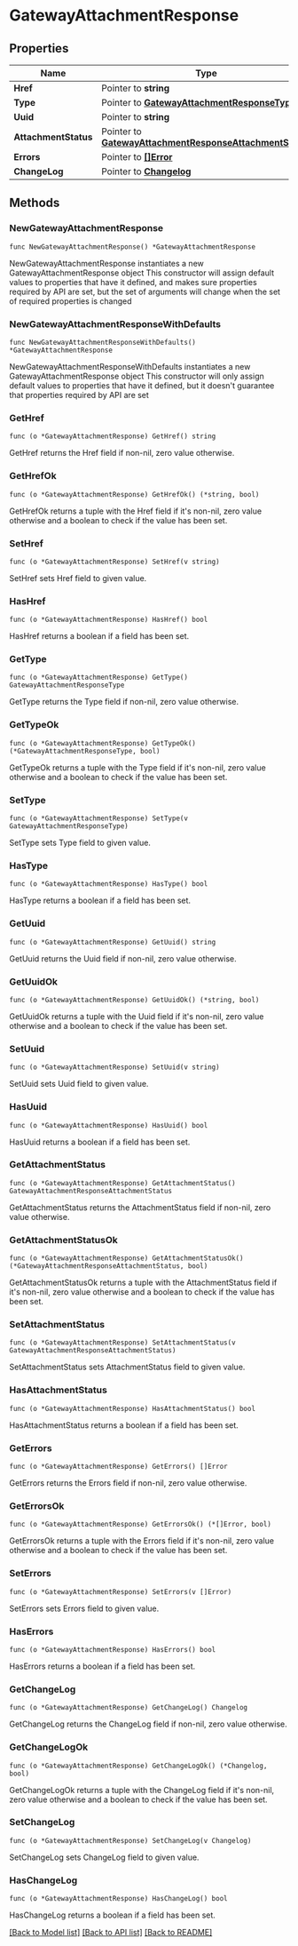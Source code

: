 # GatewayAttachmentResponse

## Properties

Name | Type | Description | Notes
------------ | ------------- | ------------- | -------------
**Href** | Pointer to **string** |  | [optional] 
**Type** | Pointer to [**GatewayAttachmentResponseType**](GatewayAttachmentResponseType.md) |  | [optional] 
**Uuid** | Pointer to **string** |  | [optional] 
**AttachmentStatus** | Pointer to [**GatewayAttachmentResponseAttachmentStatus**](GatewayAttachmentResponseAttachmentStatus.md) |  | [optional] 
**Errors** | Pointer to [**[]Error**](Error.md) |  | [optional] 
**ChangeLog** | Pointer to [**Changelog**](Changelog.md) |  | [optional] 

## Methods

### NewGatewayAttachmentResponse

`func NewGatewayAttachmentResponse() *GatewayAttachmentResponse`

NewGatewayAttachmentResponse instantiates a new GatewayAttachmentResponse object
This constructor will assign default values to properties that have it defined,
and makes sure properties required by API are set, but the set of arguments
will change when the set of required properties is changed

### NewGatewayAttachmentResponseWithDefaults

`func NewGatewayAttachmentResponseWithDefaults() *GatewayAttachmentResponse`

NewGatewayAttachmentResponseWithDefaults instantiates a new GatewayAttachmentResponse object
This constructor will only assign default values to properties that have it defined,
but it doesn't guarantee that properties required by API are set

### GetHref

`func (o *GatewayAttachmentResponse) GetHref() string`

GetHref returns the Href field if non-nil, zero value otherwise.

### GetHrefOk

`func (o *GatewayAttachmentResponse) GetHrefOk() (*string, bool)`

GetHrefOk returns a tuple with the Href field if it's non-nil, zero value otherwise
and a boolean to check if the value has been set.

### SetHref

`func (o *GatewayAttachmentResponse) SetHref(v string)`

SetHref sets Href field to given value.

### HasHref

`func (o *GatewayAttachmentResponse) HasHref() bool`

HasHref returns a boolean if a field has been set.

### GetType

`func (o *GatewayAttachmentResponse) GetType() GatewayAttachmentResponseType`

GetType returns the Type field if non-nil, zero value otherwise.

### GetTypeOk

`func (o *GatewayAttachmentResponse) GetTypeOk() (*GatewayAttachmentResponseType, bool)`

GetTypeOk returns a tuple with the Type field if it's non-nil, zero value otherwise
and a boolean to check if the value has been set.

### SetType

`func (o *GatewayAttachmentResponse) SetType(v GatewayAttachmentResponseType)`

SetType sets Type field to given value.

### HasType

`func (o *GatewayAttachmentResponse) HasType() bool`

HasType returns a boolean if a field has been set.

### GetUuid

`func (o *GatewayAttachmentResponse) GetUuid() string`

GetUuid returns the Uuid field if non-nil, zero value otherwise.

### GetUuidOk

`func (o *GatewayAttachmentResponse) GetUuidOk() (*string, bool)`

GetUuidOk returns a tuple with the Uuid field if it's non-nil, zero value otherwise
and a boolean to check if the value has been set.

### SetUuid

`func (o *GatewayAttachmentResponse) SetUuid(v string)`

SetUuid sets Uuid field to given value.

### HasUuid

`func (o *GatewayAttachmentResponse) HasUuid() bool`

HasUuid returns a boolean if a field has been set.

### GetAttachmentStatus

`func (o *GatewayAttachmentResponse) GetAttachmentStatus() GatewayAttachmentResponseAttachmentStatus`

GetAttachmentStatus returns the AttachmentStatus field if non-nil, zero value otherwise.

### GetAttachmentStatusOk

`func (o *GatewayAttachmentResponse) GetAttachmentStatusOk() (*GatewayAttachmentResponseAttachmentStatus, bool)`

GetAttachmentStatusOk returns a tuple with the AttachmentStatus field if it's non-nil, zero value otherwise
and a boolean to check if the value has been set.

### SetAttachmentStatus

`func (o *GatewayAttachmentResponse) SetAttachmentStatus(v GatewayAttachmentResponseAttachmentStatus)`

SetAttachmentStatus sets AttachmentStatus field to given value.

### HasAttachmentStatus

`func (o *GatewayAttachmentResponse) HasAttachmentStatus() bool`

HasAttachmentStatus returns a boolean if a field has been set.

### GetErrors

`func (o *GatewayAttachmentResponse) GetErrors() []Error`

GetErrors returns the Errors field if non-nil, zero value otherwise.

### GetErrorsOk

`func (o *GatewayAttachmentResponse) GetErrorsOk() (*[]Error, bool)`

GetErrorsOk returns a tuple with the Errors field if it's non-nil, zero value otherwise
and a boolean to check if the value has been set.

### SetErrors

`func (o *GatewayAttachmentResponse) SetErrors(v []Error)`

SetErrors sets Errors field to given value.

### HasErrors

`func (o *GatewayAttachmentResponse) HasErrors() bool`

HasErrors returns a boolean if a field has been set.

### GetChangeLog

`func (o *GatewayAttachmentResponse) GetChangeLog() Changelog`

GetChangeLog returns the ChangeLog field if non-nil, zero value otherwise.

### GetChangeLogOk

`func (o *GatewayAttachmentResponse) GetChangeLogOk() (*Changelog, bool)`

GetChangeLogOk returns a tuple with the ChangeLog field if it's non-nil, zero value otherwise
and a boolean to check if the value has been set.

### SetChangeLog

`func (o *GatewayAttachmentResponse) SetChangeLog(v Changelog)`

SetChangeLog sets ChangeLog field to given value.

### HasChangeLog

`func (o *GatewayAttachmentResponse) HasChangeLog() bool`

HasChangeLog returns a boolean if a field has been set.


[[Back to Model list]](../README.md#documentation-for-models) [[Back to API list]](../README.md#documentation-for-api-endpoints) [[Back to README]](../README.md)


